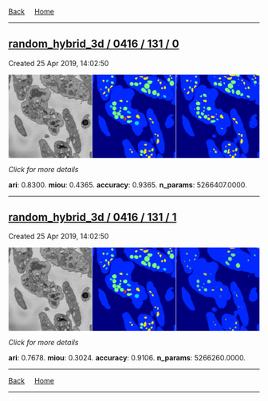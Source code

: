 
[Back](..)&nbsp;&nbsp;&nbsp;&nbsp;&nbsp;[Home](https://leapmanlab.github.io/snapshots)

---

<div class="summary"><a href="0"><h2>random_hybrid_3d / 0416 / 131 / 0</h2></a><p>Created 25 Apr 2019, 14:02:50
</p><a href="0"><img src="0/media/summary.png" align="center"></a><p>
<i>Click for more details</i>
</p></div>

**ari**: 0.8300. **miou**: 0.4365. **accuracy**: 0.9365. **n_params**: 5266407.0000. 

---

<div class="summary"><a href="1"><h2>random_hybrid_3d / 0416 / 131 / 1</h2></a><p>Created 25 Apr 2019, 14:02:50
</p><a href="1"><img src="1/media/summary.png" align="center"></a><p>
<i>Click for more details</i>
</p></div>

**ari**: 0.7678. **miou**: 0.3024. **accuracy**: 0.9106. **n_params**: 5266260.0000. 

---

[Back](..)&nbsp;&nbsp;&nbsp;&nbsp;&nbsp;[Home](https://leapmanlab.github.io/snapshots)

---